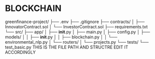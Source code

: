 # BLOCKCHAIN
greenfinance-project/
├── .env
├── .gitignore
├── contracts/
│   ├── InnovatorContract.sol
│   └── InvestorContract.sol
├── requirements.txt
└── src/
    ├── app/
    │   ├── __init__.py
    │   ├── main.py
    │   ├── config.py
    │   ├── models/
    │   │   ├── __init__.py
    │   │   ├── blockchain.py
    │   │   └── environmental_nlp.py
    │   └── routers/
    │       └── projects.py
    └── tests/
        └── test_basic.py
THIS IS THE FILE PATH AND STRUCTRE EDIT IT ACCORDINGLY

